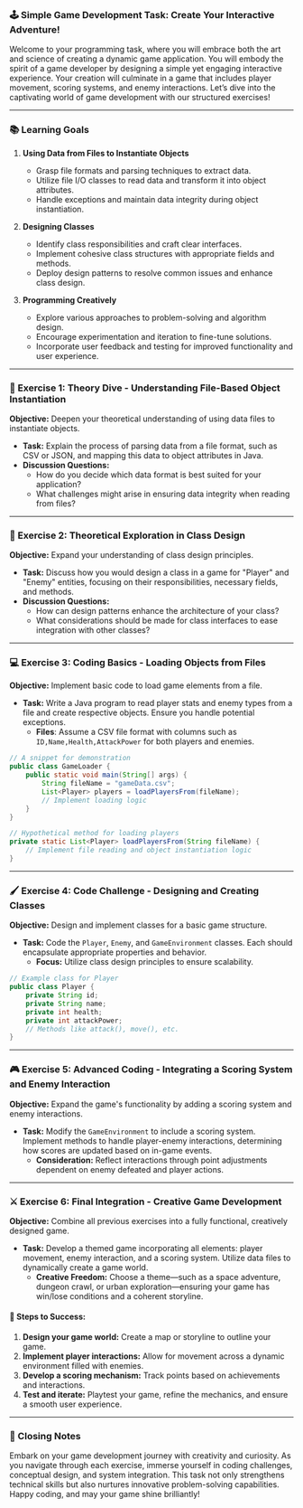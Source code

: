 ### 🕹️ Simple Game Development Task: Create Your Interactive Adventure!

Welcome to your programming task, where you will embrace both the art and science of creating a dynamic game application. You will embody the spirit of a game developer by designing a simple yet engaging interactive experience. Your creation will culminate in a game that includes player movement, scoring systems, and enemy interactions. Let’s dive into the captivating world of game development with our structured exercises!

---

### 📚 Learning Goals

1. **Using Data from Files to Instantiate Objects**
   - Grasp file formats and parsing techniques to extract data.
   - Utilize file I/O classes to read data and transform it into object attributes.
   - Handle exceptions and maintain data integrity during object instantiation.

2. **Designing Classes**
   - Identify class responsibilities and craft clear interfaces.
   - Implement cohesive class structures with appropriate fields and methods.
   - Deploy design patterns to resolve common issues and enhance class design.

3. **Programming Creatively**
   - Explore various approaches to problem-solving and algorithm design.
   - Encourage experimentation and iteration to fine-tune solutions.
   - Incorporate user feedback and testing for improved functionality and user experience.

---

### 👟 Exercise 1: Theory Dive - Understanding File-Based Object Instantiation 

**Objective:** Deepen your theoretical understanding of using data files to instantiate objects. 

- **Task:** Explain the process of parsing data from a file format, such as CSV or JSON, and mapping this data to object attributes in Java. 
- **Discussion Questions:** 
  - How do you decide which data format is best suited for your application?
  - What challenges might arise in ensuring data integrity when reading from files?

---

### 🧠 Exercise 2: Theoretical Exploration in Class Design 

**Objective:** Expand your understanding of class design principles.

- **Task:** Discuss how you would design a class in a game for "Player" and "Enemy" entities, focusing on their responsibilities, necessary fields, and methods. 
- **Discussion Questions:**
  - How can design patterns enhance the architecture of your class?
  - What considerations should be made for class interfaces to ease integration with other classes?

---

### 💻 Exercise 3: Coding Basics - Loading Objects from Files

**Objective:** Implement basic code to load game elements from a file.

- **Task:** Write a Java program to read player stats and enemy types from a file and create respective objects. Ensure you handle potential exceptions.
  - **Files**: Assume a CSV file format with columns such as `ID,Name,Health,AttackPower` for both players and enemies.
  
```java
// A snippet for demonstration
public class GameLoader {
    public static void main(String[] args) {
        String fileName = "gameData.csv";
        List<Player> players = loadPlayersFrom(fileName);
        // Implement loading logic
    }
}

// Hypothetical method for loading players
private static List<Player> loadPlayersFrom(String fileName) {
    // Implement file reading and object instantiation logic
}
```

---

### 🖌️ Exercise 4: Code Challenge - Designing and Creating Classes

**Objective:** Design and implement classes for a basic game structure.

- **Task:** Code the `Player`, `Enemy`, and `GameEnvironment` classes. Each should encapsulate appropriate properties and behavior.
  - **Focus:** Utilize class design principles to ensure scalability.

```java
// Example class for Player
public class Player {
    private String id;
    private String name;
    private int health;
    private int attackPower;
    // Methods like attack(), move(), etc.
}
```

---

### 🎮 Exercise 5: Advanced Coding - Integrating a Scoring System and Enemy Interaction

**Objective:** Expand the game's functionality by adding a scoring system and enemy interactions.

- **Task:** Modify the `GameEnvironment` to include a scoring system. Implement methods to handle player-enemy interactions, determining how scores are updated based on in-game events.
  - **Consideration:** Reflect interactions through point adjustments dependent on enemy defeated and player actions.

---

### ⚔️ Exercise 6: Final Integration - Creative Game Development 

**Objective:** Combine all previous exercises into a fully functional, creatively designed game.

- **Task:** Develop a themed game incorporating all elements: player movement, enemy interaction, and a scoring system. Utilize data files to dynamically create a game world.
  - **Creative Freedom:** Choose a theme—such as a space adventure, dungeon crawl, or urban exploration—ensuring your game has win/lose conditions and a coherent storyline.

#### 🚀 Steps to Success:
1. **Design your game world:** Create a map or storyline to outline your game.
2. **Implement player interactions:** Allow for movement across a dynamic environment filled with enemies.
3. **Develop a scoring mechanism:** Track points based on achievements and interactions.
4. **Test and iterate:** Playtest your game, refine the mechanics, and ensure a smooth user experience.

---

### 🤝 Closing Notes

Embark on your game development journey with creativity and curiosity. As you navigate through each exercise, immerse yourself in coding challenges, conceptual design, and system integration. This task not only strengthens technical skills but also nurtures innovative problem-solving capabilities. Happy coding, and may your game shine brilliantly!